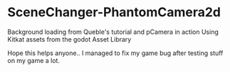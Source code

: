 # SceneChanger-PhantomCamera2d
Background loading from Queble's tutorial and pCamera in action
Using Kitkat assets from the godot Asset Library


Hope this helps anyone..
I managed to fix my game bug after testing stuff on my game a lot.


